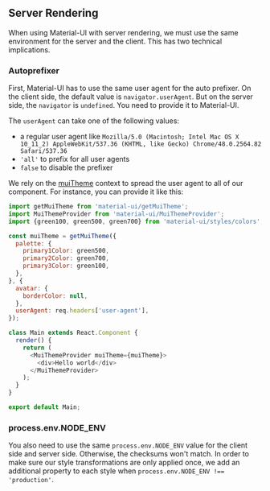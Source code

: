## Server Rendering

When using Material-UI with server rendering, we must use the same environment for the server and the client.
This has two technical implications.

### Autoprefixer

First, Material-UI has to use the same user agent for the auto prefixer.
On the client side, the default value is `navigator.userAgent`.
But on the server side, the `navigator` is `undefined`. You need to provide it to Material-UI.

The `userAgent` can take one of the following values:
- a regular user agent like
`Mozilla/5.0 (Macintosh; Intel Mac OS X 10_11_2) AppleWebKit/537.36 (KHTML, like Gecko) Chrome/48.0.2564.82 Safari/537.36`
- `'all'` to prefix for all user agents
- `false` to disable the prefixer

We rely on the [muiTheme](/#/customization/themes) context to spread the user agent to all of our component.
For instance, you can provide it like this:

```js
import getMuiTheme from 'material-ui/getMuiTheme';
import MuiThemeProvider from 'material-ui/MuiThemeProvider';
import {green100, green500, green700} from 'material-ui/styles/colors';

const muiTheme = getMuiTheme({
  palette: {
    primary1Color: green500,
    primary2Color: green700,
    primary3Color: green100,
  },
}, {
  avatar: {
    borderColor: null,
  },
  userAgent: req.headers['user-agent'],
});

class Main extends React.Component {
  render() {
    return (
      <MuiThemeProvider muiTheme={muiTheme}>
        <div>Hello world</div>
      </MuiThemeProvider>
    );
  }
}

export default Main;
```

### process.env.NODE_ENV

You also need to use the same `process.env.NODE_ENV` value for the client side and server side.
Otherwise, the checksums won't match.
In order to make sure our style transformations are only applied once,
we add an additional property to each style when `process.env.NODE_ENV !== 'production'`.

